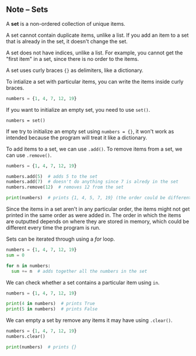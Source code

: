 ## Note – Sets

A **set** is a non-ordered collection of unique items.

A set cannot contain duplicate items, unlike a list. If you add an item to a set that is already in the set, it doesn't change the set.

A set does not have indices, unlike a list. For example, you cannot get the "first item" in a set, since there is no order to the items.

A set uses curly braces ```{}``` as delimiters, like a dictionary.

 To intialize a set with particular items, you can write the items inside curly braces.

```python
numbers = {1, 4, 7, 12, 19}
```

If you want to initialize an empty set, you need to use `set()`.

```
numbers = set()
```

If we try to initialize an empty set using `numbers = {}`, it won't work as intended because the program will treat it like a dictionary.

To add items to a set, we can use `.add()`. To remove items from a set, we can use `.remove()`.

```python
numbers = {1, 4, 7, 12, 19}

numbers.add(5)  # adds 5 to the set
numbers.add(7)  # doesn't do anything since 7 is alredy in the set
numbers.remove(12)  # removes 12 from the set

print(numbers)  # prints {1, 4, 5, 7, 19} (the order could be different)
```

Since the items in a set aren't in any particular order,  the items might not get printed in the same order as were added in. The order in which the items are outputted depends on where they are stored in memory, which could be different every time the program is run.

Sets can be iterated through using a *for* loop.

```python
numbers = {1, 4, 7, 12, 19}
sum = 0

for n in numbers:
  sum += n  # adds together all the numbers in the set
```

We can check whether a set contains a particular item using `in`.

```python
numbers = {1, 4, 7, 12, 19}

print(4 in numbers)  # prints True
print(5 in numbers)  # prints False
```

We can empty a set by remove any items it may have using `.clear()`.

```python
numbers = {1, 4, 7, 12, 19}
numbers.clear() 

print(numbers)  # prints {}
```
